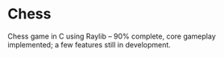 # Chess
Chess game in C using Raylib – 90% complete, core gameplay implemented; a few features still in development.
